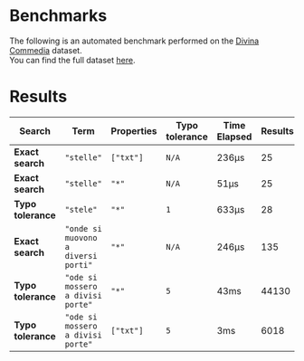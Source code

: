 
# Benchmarks

The following is an automated benchmark performed on the [Divina Commedia](https://en.wikipedia.org/wiki/Divina_Commedia) dataset. <br />
You can find the full dataset [here](https://github.com/nearform/lyra/blob/main/packages/benchmarks/dataset/divinaCommedia.json).

# Results


| Search             | Term                                  | Properties | Typo tolerance | Time Elapsed  | Results     |
|--------------------|---------------------------------------|------------|----------------|---------------|-------------|
| **Exact search**   | `"stelle"`                          | `["txt"]`| `N/A`        | 236μs | 25 |
| **Exact search**   | `"stelle"`                          | `"*"`    | `N/A`        | 51μs | 25 |
| **Typo tolerance** | `"stele"`                           | `"*"`    | `1`          | 633μs | 28 | 
| **Exact search**   | `"onde si muovono a diversi porti"` | `"*"`    | `N/A`        | 246μs | 135 | 
| **Typo tolerance** | `"ode si mossero a divisi porte"`   | `"*"`    | `5`          | 43ms | 44130 | 
| **Typo tolerance** | `"ode si mossero a divisi porte"`   | `["txt"]`| `5`          | 3ms | 6018 |


